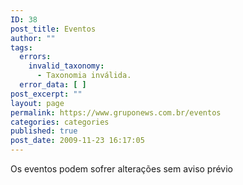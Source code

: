 ```yaml
---
ID: 38
post_title: Eventos
author: ""
tags:
  errors:
    invalid_taxonomy:
      - Taxonomia inválida.
  error_data: [ ]
post_excerpt: ""
layout: page
permalink: https://www.gruponews.com.br/eventos
categories: categories
published: true
post_date: 2009-11-23 16:17:05
---
```

Os eventos podem sofrer alterações sem aviso prévio